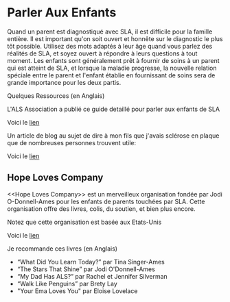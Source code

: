 # Parler Aux Enfants

Quand un parent est diagnostiqué avec SLA, il est difficile pour la famille entière.
Il est important qu'on soit ouvert et honnête sur le diagnostic le plus tôt possible.
Utilisez des mots adaptés à leur âge quand vous parlez des réalités de SLA, et soyez
ouvert à répondre à leurs questions à tout moment. Les enfants sont généralement prêt à fournir de soins à un parent qui est atteint de SLA, et lorsque la maladie progresse, la nouvelle relation spéciale entre le parent et l'enfant établie en fournissant
de soins sera de grande importance pour les deux partis.

Quelques Ressources (en Anglais)

L'ALS Association a publié ce guide detaillé pour parler aux enfants de SLA

Voici le [lien](https://graphics.jsonline.com/jsi_news/documents/caregivers_als.pdf)

Un article de blog au sujet de dire à mon fils que j'avais sclérose en plaque que de nombreuses personnes trouvent utile:

Voici le [lien](https://glupavomomiche.wordpress.com/2012/03/10/the-three-letters/)

## Hope Loves Company

\<\<Hope Loves Company\>\> est un merveilleux organisation fondée par Jodi O-Donnell-Ames
pour les enfants de parents touchées par SLA. Cette organisation offre des livres, colis,
du soutien, et bien plus encore.

Notez que cette organisation est basée aux Etats-Unis

Voici le [lien](https://www.hopelovescompany.org/)

Je recommande ces livres (en Anglais)

* “What Did You Learn Today?” par Tina Singer-Ames
* “The Stars That Shine” par Jodi O'Donnell-Ames
* “My Dad Has ALS?” par Rachel et Jennifer Silverman
* “Walk Like Penguins” par Brety Lay
* "Your Ema Loves You" par Eloise Lovelace
